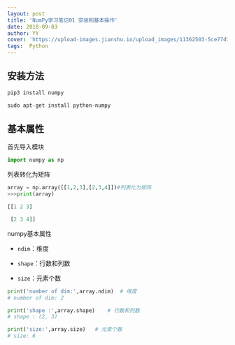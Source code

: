 ```yaml
---
layout: post
title: 'NumPy学习笔记01 安装和基本操作'
date: 2018-09-03
author: YY
cover: 'https://upload-images.jianshu.io/upload_images/11362503-5ce77d10d1f4f5b6.jpg'
tags:  Python
---
```

## 安装方法 ##

```python
pip3 install numpy
```

```python
sudo apt-get install python-numpy
```
## 基本属性 ##

首先导入模块
```python
import numpy as np
```

列表转化为矩阵
```python
array = np.array([[1,2,3],[2,3,4]])#列表化为矩阵
>>>print(array)

[[1 2 3]

 [2 3 4]]
```

numpy基本属性
- `ndim`：维度


- `shape`：行数和列数


- `size`：元素个数

```python
print('number of dim:',array.ndim)  # 维度
# number of dim: 2

print('shape :',array.shape)    # 行数和列数
# shape : (2, 3)

print('size:',array.size)   # 元素个数
# size: 6
```